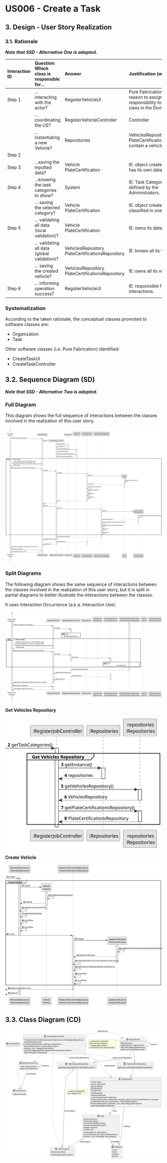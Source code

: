# US006 - Create a Task 

## 3. Design - User Story Realization 

### 3.1. Rationale

_**Note that SSD - Alternative One is adopted.**_

| Interaction ID | Question: Which class is responsible for...   | Answer                                                | Justification (with patterns)                                                                                 |
|:---------------|:----------------------------------------------|:------------------------------------------------------|:--------------------------------------------------------------------------------------------------------------|
| Step 1  		     | 	... interacting with the actor?              | RegisterVehicleUI                                     | Pure Fabrication: there is no reason to assign this responsibility to any existing class in the Domain Model. |
| 			  	         | 	... coordinating the US?                     | RegisterVehicleController                             | Controller                                                                                                    |
| 			  	         | 	... instantiating a new Vehicle?             | Repositories                                          | VehiclesRepository and PlateCertificationsRepository contain a vehicle.                                       |
| Step 2  		     | 	                                             |                                                       |                                                                                                               |
| Step 3  		     | 	...saving the inputted data?                 | Vehicle <br> PlateCertification                       | IE: object created in step 1 has its own data.                                                                |
| Step 4  		     | 	...knowing the task categories to show?      | System                                                | IE: Task Categories are defined by the Administrators.                                                        |
| 		             | 	... saving the selected category?            | Vehicle <br> PlateCertification                       | IE: object created in step 1 is classified in one Category.                                                   |
| Step 5  		     | 	... validating all data (local validation)?  | Vehicle <br> PlateCertification                       | IE: owns its data.                                                                                            |
| 			  	         | 	... validating all data (global validation)? | VehiclesRepository <br> PlateCertificationsRepository | IE: knows all its vehicles.                                                                                   |
| 			  	         | 	... saving the created vehicle?              | VehiclesRepository <br> PlateCertificationsRepository | IE: owns all its vehicles.                                                                                    |
| Step 6  		     | 	... informing operation success?             | RegisterVehicleUI                                     | IE: responsible for user interactions.                                                                        |

### Systematization ##

According to the taken rationale, the conceptual classes promoted to software classes are: 

* Organization
* Task

Other software classes (i.e. Pure Fabrication) identified: 

* CreateTaskUI  
* CreateTaskController


## 3.2. Sequence Diagram (SD)

_**Note that SSD - Alternative Two is adopted.**_

### Full Diagram

This diagram shows the full sequence of interactions between the classes involved in the realization of this user story.

![Sequence Diagram - Full](svg/us006-sequence-diagram-full.svg)

### Split Diagrams

The following diagram shows the same sequence of interactions between the classes involved in the realization of this user story, but it is split in partial diagrams to better illustrate the interactions between the classes.

It uses Interaction Occurrence (a.k.a. Interaction Use).

![Sequence Diagram - split](svg/us006-sequence-diagram-split.svg)

**Get Vehicles Repository**

![Sequence Diagram - Partial - Get Task Category List](svg/us006-sequence-diagram-partial-get-vehicles-repository.svg)

**Create Vehicle**

![Sequence Diagram - Partial - Create Task](svg/us006-sequence-diagram-partial-create-vehicle.svg)

## 3.3. Class Diagram (CD)

![Class Diagram](svg/us006-class-diagram.svg)